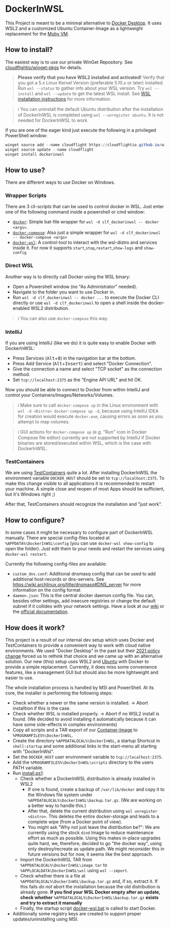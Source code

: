 # DockerInWSL

This Project is meant to be a minimal alternative to [Docker Desktop](https://docs.docker.com/desktop/windows/install/). It uses WSL2 and a customized Ubuntu Container-Image as a lightweight replacement for the [Moby VM](https://docs.microsoft.com/en-us/virtualization/windowscontainers/deploy-containers/linux-containers).

## How to install?

The easiest way is to use our private WinGet Repository. See [cloudflightio/winget-pkgs](https://github.com/cloudflightio/winget-pkgs) for details. 

> **Please verify that you have WSL2 installed and activated!** Verify that you got a 5.x Linux Kernel Version (preferable 5.10.x or later) installed. Run `wsl --status` to gather info about your WSL version. Try `wsl --install` and `wsl --update` to get the latest WSL install. See [WSL installation instructions](https://docs.microsoft.com/en-us/windows/wsl/install) for more information.

> :information_source: You can uninstall the default Ubuntu distribution after the installation of DockerInWSL is completed using `wsl --unregister ubuntu`. It is not needed for DockerInWSL to work.

If you are one of the eager kind just execute the following in a privileged PowerShell window:

```powershell
winget source add --name cloudflight https://cloudflightio.github.io/winget-pkgs
winget source update --name cloudflight
winget install dockerinwsl
```

## How to use?

There are different ways to use Docker on Windows. 

### Wrapper Scripts

There are 3 cli-scripts that can be used to control docker in WSL. Just enter one of the following command inside a powershell or cmd window:

* [`docker`](msi/scripts/docker.bat): Simple bat-file wrapper for `wsl -d clf_dockerinwsl -- docker <args>`.
* [`docker-compose`](msi/scripts/docker-compose.bat): Also just a simple wrapper for `wsl -d clf_dockerinwsl -- docker-compose <args>`
* [`docker-wsl`](msi/scripts/docker-wsl.bat): A control-tool to interact with the wsl-distro and services inside it. For now it supports `start`,`stop`,`restart`,`show-logs` and `show-config`

### Direct WSL

Another way is to directly call Docker using the WSL binary:

* Open a Powershell window (no "As Administrator" needed).
* Navigate to the folder you want to use Docker in.
* Run `wsl -d clf_dockerinwsl -- docker ...` to execute the Docker CLI directly or
  use `wsl -d clf_dockerinwsl` to open a shell inside the docker-enabled WSL2 distribution.

> :information_source: You can also use `docker-compose` this way.

### IntelliJ

If you are using IntelliJ (like we do) it is quite easy to enable Docker with DockerInWSL:

* Press Services (<kbd>Alt</kbd>+<kbd>8</kbd>) in the navigation bar at the bottom.
* Press Add Service (<kbd>Alt</kbd>+<kbd>Insert</kbd>) and select "Docker Connection".
* Give the connection a name and select "TCP socket" as the connection method.
* Set `tcp://localhost:2375` as the "Engine API URL" and hit OK.

Now you should be able to connect to Docker from within IntelliJ and control your Containers/Images/Networks/Volumes.

> :information_source: Make sure to call `docker-compose up` in the Linux environment with `wsl -d <Distro> docker-compose up -d`,
> because using IntelliJ IDEA for creation would execute `docker.exe`, causing errors as soon as you attempt to map volumes.

> :information_source: GUI actions for `docker-compose up` (e.g. "Run" icon in Docker Compose file editor)
> currently are not supported by IntelliJ if Docker binaries are stored/executed within WSL, which is the case with DockerInWSL.

### TestContainers

We are using [TestContainers](https://www.testcontainers.org/) quite a lot. After installing DockerInWSL
the environment variable `DOCKER_HOST` should be set to `tcp://localhost:2375`.
To make this change visible to all applications it is recommended to restart your machine.
A simple close and reopen of most Apps should be sufficient, but it's Windows right ;)

After that, TestContainers should recognize the installation and "just work".

## How to configure?

In some cases it might be necessary to configure part of DockerInWSL manually. There are special config-files located at `%APPDATA%\DockerInWSL\config` (you can use `docker-wsl show-config` to open the folder). Just edit them to your needs and restart the services using `docker-wsl restart`.

Currently the following config-files are available:

* `custom_dns.conf`: Additional dnsmasq config that can be used to add additional host-records or dns-servers. See https://wiki.archlinux.org/title/dnsmasq#DNS_server for more information on the config format
* `daemon.json`: This is the central docker daemon config file. You can, besides other settings, add insecure registries or change the default subnet if it collides with your network settings. Have a look at our [wiki](https://github.com/cloudflightio/dockerinwsl/wiki) or the [official documentation](https://docs.docker.com/engine/reference/commandline/dockerd/#daemon-configuration-file).

## How does it work?

This project is a result of our internal dev setup which uses Docker and TestContainers to provide a convenient way to work with cloud native environments.
We used "Docker Desktop" in the past but their [2021 policy change](https://www.docker.com/blog/updating-product-subscriptions/) forced us to rethink that choice and we came up with an alternative solution.
Our new (this) setup uses WSL2 and [Ubuntu](https://ubuntu.com/) with Docker to provide a simple replacement.
Currently, it does miss some convenience features, like a management GUI but should also be more lightweight and easier to use.

The whole installation process is handled by MSI and PowerShell. At its core, the installer is performing the following steps:

* Check whether a newer or the same version is installed. → Abort installtion if this is the case.
* Check whether WSL is installed properly. → Abort if no WSL2 install is found. (We decided to avoid installing it automatically because it can have some side-effects in complex environments)
* Copy all scripts and a TAR export of our [Container-Image](docker/Dockerfile) to `%PROGRAMFILES%\DockerInWSL`.
* Create the directory `%APPDATALOCAL%\DockerInWSL`, a startup Shortcut in `shell:startup` and some additional links in the start-menu all starting with "DockerInWsl".
* Set the `DOCKER_HOST` user environment variable to `tcp://localhost:2375`.
* Add the `%PROGRAMFILES%\DockerInWSL\scripts` directory to the users PATH variable.
* Run [install.ps1](msi/InstallScripts/install.ps1):
  * Check whether a DockerInWSL distribution is already installed in WSL2
    * If one is found, create a backup of `/var/lib/docker` and copy it to the Windows file system under `%APPDATALOCAL%\DockerInWSL\backup.tar.gz`. (We are working on a better way to handle this.)
    * After that, delete the current distribution using `wsl unregister <distro>`. This deletes the entire docker-storage and leads to a complete wipe (from a Docker point of view).
    * You might ask "Why not just leave the distribution be?": We are currently using the stock `dind` Image to reduce maintenance effort as much as possible. Using this makes in-place upgrades quite hard, we, therefore, decided to go "the docker way", using only destroy/recreate as update path. We might reconsider this in future versions but for now, it seems like the best approach.
  * Import the DockerInWSL TAR from `%APPDATALOCAL%\DockerInWSL\image.tar` to `%APPLOCALDATA\DockerInWSL\wsl` using `wsl --import`.
  * Check whether there is a file at `%APPDATALOCAL%\DockerInWSL\backup.tar.gz` and, if so, extract it. If this fails *do not* abort the installation because the old distribution is already gone. **If you find your WSL Docker empty after an update, check whether** `%APPDATALOCAL%\DockerInWSL\backup.tar.gz` **exists and try to extract it manually**
  * Finally, the startup script [docker-wsl.bat](msi/scripts/docker-wsl.bat) is called to start Docker.
* Additionally some registry keys are created to support proper updates/uninstalling using MSI.
